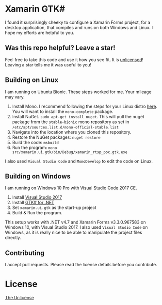 # Xamarin GTK#

I found it surprisingly cheeky to configure a Xamarin Forms project, for a desktop application, that compiles and runs on both Windows and Linux. I hope my efforts are helpful to you.

## Was this repo helpful? Leave a star!

Feel free to take this code and use it how you see fit. It is [unlicensed](#license)! Leaving a star tells me it was useful to you!

## Building on Linux

I am running on Ubuntu Bionic. These steps worked for me. Your mileage may vary.

1. Install Mono. I recommend following the steps for your Linux distro [here](https://www.mono-project.com/download/stable/). You will want to install the `mono-complete` package.
2. Install NuGet. `sudo apt-get install nuget`. This will pull the nuget package from the `stable-bionic` mono repository as set in `/etc/apt/sources.list.d/mono-official-stable.list`
3. Navigate into the location where you cloned this repository.
4. Restore the NuGet packages: `nuget restore`
5. Build the code: `msbuild`
6. Run the program: `mono src/xamarin.ui.gtk/bin/Debug/xamarin_rtsp_poc.gtk.exe`

I also used `Visual Studio Code` and `MonoDevelop` to edit the code on Linux.

## Building on Windows

I am running on Windows 10 Pro with Visual Studio Code 2017 CE. 

1. Install [Visual Studio 2017](https://visualstudio.microsoft.com/vs/community)
2. Install [GTK# for .NET](https://www.mono-project.com/docs/gui/gtksharp/installer-for-net-framework)
3. Set `xamarin.ui.gtk` as the start-up project
4. Build & Run the program.

This setup works with .NET v4.7 and Xamarin Forms v3.3.0.967583 on Windows 10, with Visual Studio 2017. I also used `Visual Studio Code` on Windows, as it is really nice to be able to manipulate the project files directly.

## Contributing

I accept pull requests. Please read the license details before you contribute.

# License

[The Unlicense](./LICENSE)

